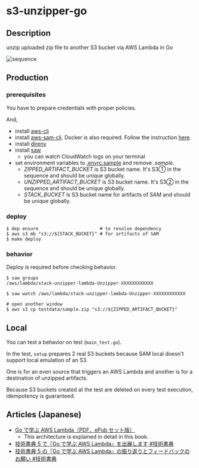 # s3-unzipper-go

## Description

unzip uploaded zip file to another S3 bucket via AWS Lambda in Go

![sequence](./images/sequence.png)

## Production

### prerequisites

You have to prepare credentials with proper policies.

And,

- install [aws-cli](https://github.com/aws/aws-cli)
- install [aws-sam-cli](https://github.com/awslabs/aws-sam-cli). Docker is also required. Follow the instruction [here](https://github.com/awslabs/aws-sam-cli#installation).
- install [direnv](https://github.com/direnv/direnv)
- install [saw](https://github.com/TylerBrock/saw)
  - you can watch CloudWatch logs on your terminal
- set environment variables to [.envrc.sample](./.envrc.sample) and remove _.sample_.
  - _ZIPPED_ARTIFACT_BUCKET_ is S3 bucket name. It's S3① in the sequence and should be unique globally.
  - _UNZIPPED_ARTIFACT_BUCKET_ is S3 bucket name. It's S3② in the sequence and should be unique globally.
  - _STACK_BUCKET_ is S3 bucket name for artifacts of SAM and should be unique globally.

### deploy

```
$ dep ensure                       # to resolve dependency
$ aws s3 mb "s3://${STACK_BUCKET}" # for artifacts of SAM
$ make deploy
```

### behavior

Deploy is required before checking behavior.

```
$ saw groups
/aws/lambda/stack-unzipper-lambda-Unzipper-XXXXXXXXXXXX

$ saw watch /aws/lambda/stack-unzipper-lambda-Unzipper-XXXXXXXXXXXX

# open another window
$ aws s3 cp testdata/sample.zip "s3://${ZIPPED_ARTIFACT_BUCKET}"
```

## Local

You can test a behavior on test (`main_test.go`).

In the test, `setup` prepares 2 real S3 buckets because SAM local doesn't support local emulation of an S3.

One is for an even source that triggers an AWS Lambda and another is for a destination of unzipped artifacts.

Because S3 buckets created at the test are deleted on every test execution, idempotency is guaranteed.

## Articles (Japanese)

- [Go で学ぶ AWS Lambda（PDF、ePub セット版）](https://toshi0607.booth.pm/items/1034858)
  - This architecture is explained in detail in this book.
- [技術書典 5 で『Go で学ぶ AWS Lambda』を出展します #技術書典](http://toshi0607.com/programming/learning-aws-lambda-with-go/)
- [技術書典 5 の『Go で学ぶ AWS Lambda』の振り返りとフィードバックのお願い #技術書典](http://toshi0607.com/event/review-of-tbf5/)
